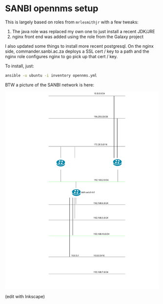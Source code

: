 # SANBI opennms setup

This is largely based on roles from `mrlesmithjr` with a few tweaks:

1. The java role was replaced my own one to just install a recent JDK/JRE
2. nginx front end was added using the role from the Galaxy project

I also updated some things to install more recent postgresql. On the nginx side,
commander.sanbi.ac.za deploys a SSL cert / key to a path and the nginx role
configures nginx to go pick up that cert / key.

To install, just:

```bash
ansible -u ubuntu -i inventory opennms.yml
```

BTW a picture of the SANBI network is here:

![SANBI network diagram](sanbi_network.svg)

(edit with Inkscape)
